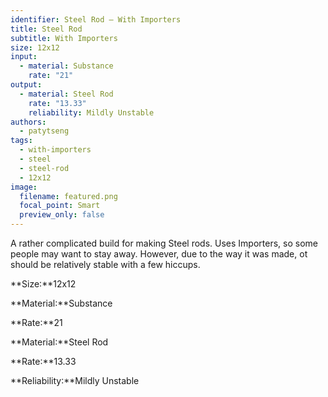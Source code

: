```yaml
---
identifier: Steel Rod – With Importers
title: Steel Rod
subtitle: With Importers
size: 12x12
input:
  - material: Substance
    rate: "21"
output:
  - material: Steel Rod
    rate: "13.33"
    reliability: Mildly Unstable
authors:
  - patytseng
tags:
  - with-importers
  - steel
  - steel-rod
  - 12x12
image:
  filename: featured.png
  focal_point: Smart
  preview_only: false
---
```

A rather complicated build for making Steel rods. Uses Importers, so some people may want to stay away. However, due to the way it was made, ot should be relatively stable with a few hiccups.

**Size:**12x12

**Material:**Substance

**Rate:**21

**Material:**Steel Rod

**Rate:**13.33

**Reliability:**Mildly Unstable